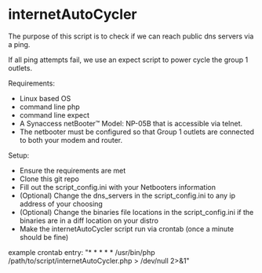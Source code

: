 # internetAutoCycler
The purpose of this script is to check if we can reach public dns servers via a ping.

If all ping attempts fail, we use an expect script to power cycle the group 1 outlets.

Requirements:
* Linux based OS
* command line php
* command line expect
* A Synaccess netBooter™ Model: NP-05B that is accessible via telnet.
* The netbooter must be configured so that Group 1 outlets are connected to both your modem and router.
 
Setup:
* Ensure the requirements are met
* Clone this git repo
* Fill out the script_config.ini with your Netbooters information
* (Optional) Change the dns_servers in the script_config.ini to any ip address of your choosing
* (Optional) Change the binaries file locations in the script_config.ini if the binaries are in a diff location on your distro
* Make the internetAutoCycler script run via crontab (once a minute should be fine)
 
example crontab entry: 
"* * * * * /usr/bin/php /path/to/script/internetAutoCycler.php > /dev/null 2>&1"
